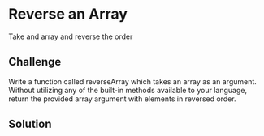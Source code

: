 # Reverse an Array
Take and array and reverse the order

## Challenge
Write a function called reverseArray which takes an array as an argument. Without utilizing any of the built-in methods available to your language, return the provided array argument with elements in reversed order.

## Solution
